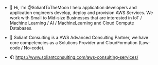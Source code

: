 - 👋 Hi, I’m @SoliantToTheMoon
I help application developers and application engineers develop, deploy and provision AWS Services. 
We work with Small to Mid-size Businesses that are interested in IoT / Machine Learning / AI / MachineLearning and Cloud Compute Databases.

- :rocket: Soliant Consulting is a AWS Advanced Consulting Partner, we have core competencies as a Solutions Provider and CloudFormation (Low-code / No-code). 

- :moon: https://www.soliantconsulting.com/aws-consulting-services/

<!---
SoliantToTheMoon/SoliantToTheMoon is a ✨ special ✨ repository because its `README.md` (this file) appears on your GitHub profile.
You can click the Preview link to take a look at your changes.
--->
